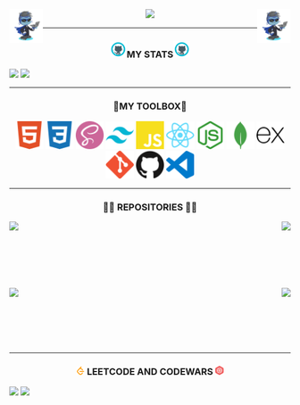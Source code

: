 <div>
  <div>
    <img align="left" width="60" src="https://github.com/tonyiboy/tonyiboy/blob/main/assets/octocat.png">
    <img align="right" width="60" src="https://github.com/tonyiboy/tonyiboy/blob/main/assets/octocat.png">
  </div>
  <div align="center">
    <img src="https://readme-typing-svg.herokuapp.com?font=Fira+Code&weight=500&duration=3500&pause=1000&color=3BD3FF&center=true&random=false&width=500&lines=WELCOME+TO+MY+PROFILE+MY+NAME+IS+ANTONIO;AND+I'M+FULL-STACK+WEB+DEVELOPER">
  </div>
</div>
<!-------------------------------------------------------------------------->
<!--------------------------MY STATS CARDS---------------------------------->
<!-------------------------------------------------------------------------->
<hr>
<h3 align="center"><img src="https://github.com/tonyiboy/tonyiboy/blob/main/assets/github.png" width= "30">MY STATS<img src="https://github.com/tonyiboy/tonyiboy/blob/main/assets/github.png" width= "30"> </h3>
<div>
<img height="210" src="https://github-readme-streak-stats.herokuapp.com/?user=tonyiboy&stroke=14b8a6&background=181824&ring=0891b2&fire=0891b2&currStreakNum=14b8a6&currStreakLabel=0891b2&sideNums=14b8a6&sideLabels=14b8a6&dates=14b8a6&hide_border=true"/> 
<img height="210"  src="https://github-readme-stats.vercel.app/api/top-langs/?username=tonyiboy&langs_count=10&title_color=0891b2&text_color=14b8a6&icon_color=3382ed&bg_color=181824&hide_border=true&locale=en&custom_title=Top%20%Languages"/> 
</div>
<!-------------------------------------------------------------------------->
<!---------------------------MY TOOLBOX------------------------------------->
<!-------------------------------------------------------------------------->
<hr>
<h3 align="center">🧰MY TOOLBOX🧰</h3>
<div align="center">
<img width="50" title="HTML5" src="https://github.com/tonyiboy/tonyiboy/blob/main/assets/html5.svg">
<img width="50" title="CSS" src="https://github.com/tonyiboy/tonyiboy/blob/main/assets/css3.svg">
<img width="50" title="Sass" src="https://github.com/tonyiboy/tonyiboy/blob/main/assets/sass.svg">
<img width="50" title="Tailwind CSS" src="https://github.com/tonyiboy/tonyiboy/blob/main/assets/tailwindcss.svg">
<img width="50" title="JavaScript" src="https://github.com/tonyiboy/tonyiboy/blob/main/assets/js.svg">
<img width="50" title="React" src="https://github.com/tonyiboy/tonyiboy/blob/main/assets/react.svg">
<img width="50" title="Node.js" src="https://github.com/tonyiboy/tonyiboy/blob/main/assets/nodejs.svg">
<img width="50" title="MongoDB" src="https://github.com/tonyiboy/tonyiboy/blob/main/assets/mongodb.svg">
<img width="50" title="Express" src="https://github.com/tonyiboy/tonyiboy/blob/main/assets/express.svg">
<img width="50" title="Git" src="https://github.com/tonyiboy/tonyiboy/blob/main/assets/git.svg">
<img width="50" title="GitHub" src="https://github.com/tonyiboy/tonyiboy/blob/main/assets/github.svg">
<img width="50" title="Visual Studio Code" src="https://github.com/tonyiboy/tonyiboy/blob/main/assets/visualstudiocode.svg">
</div>
<!-------------------------------------------------------------------------->
<!---------------------REPOSITORIES CARDS----------------------------------->
<!-------------------------------------------------------------------------->
<hr>
<h3 align="center">👨‍💻 REPOSITORIES 👨‍💻</h3>
<a href="https://github.com/tonyiboy/Projects"><img align="left" src="https://github-readme-stats.vercel.app/api/pin/?username=tonyiboy&repo=Projects&theme=react&border_color=61dafb&border_radius=10"></a> 
<a href="https://github.com/tonyiboy/JavaScript"><img align="right" src="https://github-readme-stats.vercel.app/api/pin/?username=tonyiboy&repo=JavaScript&theme=react&border_color=61dafb&border_radius=10"></a> 
<br><br><br><br><br><br><br>
<a href="https://github.com/tonyiboy/CSS_and_HTML"><img align="left" src="https://github-readme-stats.vercel.app/api/pin/?username=tonyiboy&repo=CSS_and_HTML&theme=react&border_color=61dafb&border_radius=10"></a> 
<a href="https://github.com/tonyiboy/CSS_flexbox"><img align="right"  src="https://github-readme-stats.vercel.app/api/pin/?username=tonyiboy&repo=CSS_flexbox&theme=react&border_color=61dafb&border_radius=10"></a> 
<br><br><br><br><br><br>
<!-------------------------------------------------------------------------->
<!--------------------LEETCODE AND CODEWARS CARDS--------------------------->
<!-------------------------------------------------------------------------->
<hr>
<div>
<h3 align=center><img width="15" src="https://github.com/tonyiboy/tonyiboy/blob/main/assets/leetcode.svg"> LEETCODE AND CODEWARS <img width="15" src="https://github.com/tonyiboy/tonyiboy/blob/main/assets/codewars.svg"></h3> 
<img height ="166" src="https://leetcard.jacoblin.cool/tonyiboy?animation=false&theme=nord&font=Adamina"> 
<img height ="166" src="https://github.r2v.ch/codewars?user=tonyiboy&animation=false">
</div>

 
